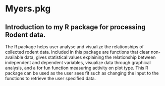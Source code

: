 # Myers.pkg
## Introduction to my R package for processing Rodent data.

The R package helps user analyse and visualize the relationships of collected rodent data. Included in this package are functions that clear non-available data, gives statistical values explaining the relationship between independent and dependent variables, visualize data through graphical analysis, and a for fun function measuring activity on plot type. This R package can be used as the user sees fit such as changing the input to the functions to retrieve the user specified data.
